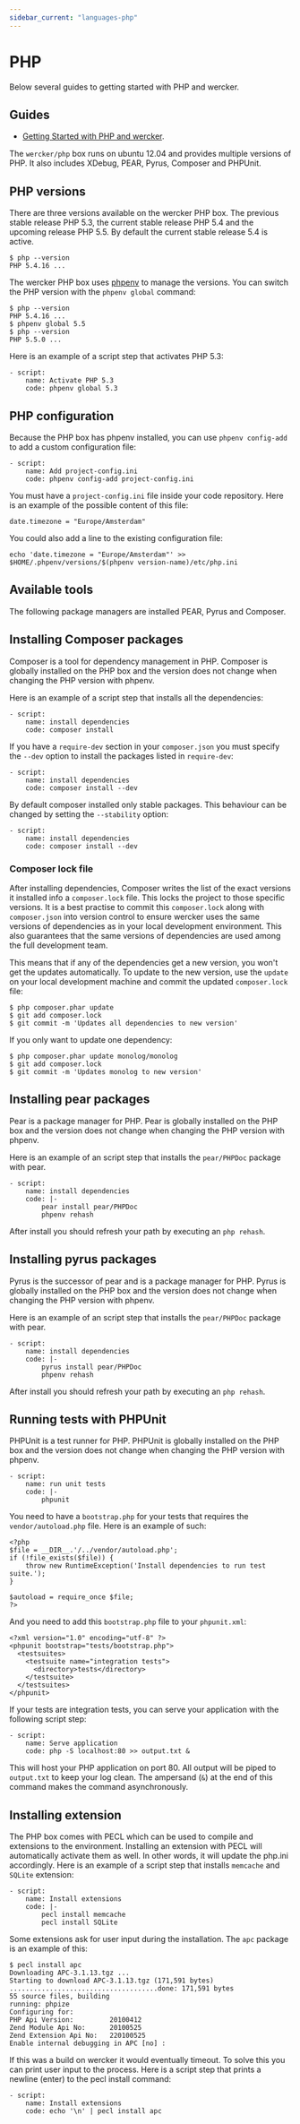 ```yaml
---
sidebar_current: "languages-php"
---
```


# PHP

Below several guides to getting started with PHP and wercker.

## Guides

* [Getting Started with PHP and wercker](/articles/languages/php/gettingstarted-api.html "Getting Started with an API in PHP").

The `wercker/php` box runs on ubuntu 12.04 and provides multiple versions of PHP. It also includes XDebug, PEAR, Pyrus, Composer and PHPUnit.

## PHP versions

There are three versions available on the wercker PHP box. The previous stable release PHP 5.3, the current stable release PHP 5.4 and the upcoming release PHP 5.5. By default the current stable release 5.4 is active.

    $ php --version
    PHP 5.4.16 ...

The wercker PHP box uses [phpenv](https://github.com/CHH/phpenv) to manage the versions. You can switch the PHP version with the `phpenv global` command:

    $ php --version
    PHP 5.4.16 ...
    $ phpenv global 5.5
    $ php --version
    PHP 5.5.0 ...

Here is an example of a script step that activates PHP 5.3:

	- script:
		name: Activate PHP 5.3
		code: phpenv global 5.3

## PHP configuration

Because the PHP box has phpenv installed, you can use `phpenv config-add` to add a custom configuration file:

	- script:
		name: Add project-config.ini
		code: phpenv config-add project-config.ini

You must have a `project-config.ini` file inside your code repository. Here is an example of the possible content of this file:

	date.timezone = "Europe/Amsterdam"

You could also add a line to the existing configuration file:

	echo 'date.timezone = "Europe/Amsterdam"' >> $HOME/.phpenv/versions/$(phpenv version-name)/etc/php.ini

## Available tools

The following package managers are installed PEAR, Pyrus and Composer.

## Installing Composer packages

Composer is a tool for dependency management in PHP. Composer is globally installed on the PHP box and the version does not change when changing the PHP version with phpenv.

Here is an example of a script step that installs all the dependencies:

	- script:
	    name: install dependencies
	    code: composer install

If you have a `require-dev` section in your `composer.json` you must specify the `--dev` option to install the packages listed in `require-dev`:

	- script:
	    name: install dependencies
	    code: composer install --dev

By default composer installed only stable packages. This behaviour can be changed by setting the `--stability` option:

	- script:
	    name: install dependencies
	    code: composer install --dev

### Composer lock file

After installing dependencies, Composer writes the list of the exact versions it installed info a `composer.lock` file. This locks the project to those specific versions. It is a best practise to commit this `composer.lock` along with `composer.json` into version control to ensure wercker uses the same versions of dependencies as in your local development environment. This also guarantees that the same versions of dependencies are used among the full development team.

This means that if any of the dependencies get a new version, you won't get the updates automatically. To update to the new version, use the `update` on your local development machine and commit the updated `composer.lock` file:

	$ php composer.phar update
	$ git add composer.lock
	$ git commit -m 'Updates all dependencies to new version'

If you only want to update one dependency:

	$ php composer.phar update monolog/monolog
	$ git add composer.lock
	$ git commit -m 'Updates monolog to new version'

## Installing pear packages

Pear is a package manager for PHP. Pear is globally installed on the PHP box and the version does not change when changing the PHP version with phpenv.

Here is an example of an script step that installs the `pear/PHPDoc` package with pear.

	- script:
	    name: install dependencies
	    code: |-
	    	pear install pear/PHPDoc
	    	phpenv rehash

After install you should refresh your path by executing an `php rehash`.

## Installing pyrus packages

Pyrus is the successor of pear and is a package manager for PHP. Pyrus is globally installed on the PHP box and the version does not change when changing the PHP version with phpenv.

Here is an example of an script step that installs the `pear/PHPDoc` package with pear.

	- script:
	    name: install dependencies
	    code: |-
	    	pyrus install pear/PHPDoc
	    	phpenv rehash

After install you should refresh your path by executing an `php rehash`.

## Running tests with PHPUnit

PHPUnit is a test runner for PHP. PHPUnit is globally installed on the PHP box and the version does not change when changing the PHP version with phpenv.

	- script:
	    name: run unit tests
	    code: |-
	    	phpunit

You need to have a `bootstrap.php` for your tests that requires the `vendor/autoload.php` file. Here is an example of such:

	<?php
	$file = __DIR__.'/../vendor/autoload.php';
	if (!file_exists($file)) {
	    throw new RuntimeException('Install dependencies to run test suite.');
	}

	$autoload = require_once $file;
	?>

And you need to add this `bootstrap.php` file to your `phpunit.xml`:

	<?xml version="1.0" encoding="utf-8" ?>
	<phpunit bootstrap="tests/bootstrap.php">
	  <testsuites>
	    <testsuite name="integration tests">
	      <directory>tests</directory>
	    </testsuite>
	  </testsuites>
	</phpunit>

If your tests are integration tests, you can serve your application with the following script step:

    - script:
        name: Serve application
        code: php -S localhost:80 >> output.txt &

This will host your PHP application on port 80. All output will be piped to `output.txt` to keep your log clean. The ampersand (`&`) at the end of this command makes the command asynchronously.

## Installing extension

The PHP box comes with PECL which can be used to compile and extensions to the environment. Installing an extension with PECL will automatically activate them as well. In other words, it will update the php.ini accordingly. Here is an example of a script step that installs `memcache` and `SQLite` extension:

	- script:
		name: Install extensions
		code: |-
			pecl install memcache
			pecl install SQLite

Some extensions ask for user input during the installation. The `apc` package is an example of this:

	$ pecl install apc
	Downloading APC-3.1.13.tgz ...
	Starting to download APC-3.1.13.tgz (171,591 bytes)
	.....................................done: 171,591 bytes
	55 source files, building
	running: phpize
	Configuring for:
	PHP Api Version:         20100412
	Zend Module Api No:      20100525
	Zend Extension Api No:   220100525
	Enable internal debugging in APC [no] :

If this was a build on wercker it would eventually timeout. To solve this you can print user input to the process. Here is a script step that prints a newline (enter) to the pecl install command:

	- script:
		name: Install extensions
		code: echo '\n' | pecl install apc